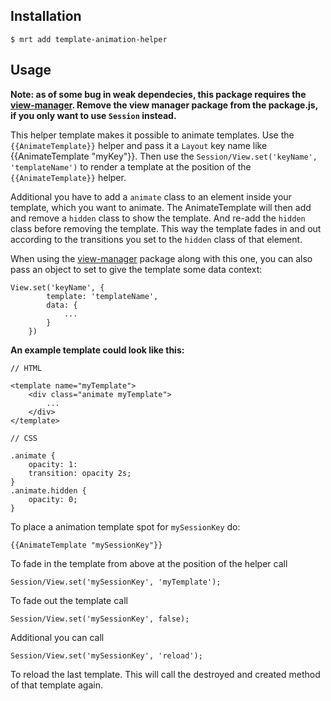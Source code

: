 Installation
-----------

    $ mrt add template-animation-helper

Usage
-----

**Note: as of some bug in weak dependecies, this package requires the [view-manager][1]. Remove the view manager package from the package.js, if you only want to use `Session` instead.**

This helper template makes it possible to animate templates.
Use the `{{AnimateTemplate}}` helper and pass it a `Layout` key name like {{AnimateTemplate "myKey"}}.
Then use the `Session/View.set('keyName', 'templateName')` to render a template at the position of the `{{AnimateTemplate}}` helper.

Additional you have to add a `animate` class to an element inside your template, which you want to animate.
The AnimateTemplate will then add and remove a `hidden` class to show the template.
And re-add the `hidden` class before removing the template.
This way the template fades in and out according to the transitions you set to the `hidden` class of that element.

When using the [view-manager][1] package along with this one, you can also pass an object to set to give the template some data context:

    View.set('keyName', {
            template: 'templateName',
            data: {
                ...
            }
        })

[1]: https://atmosphere.meteor.com/package/view-manager


**An example template could look like this:**

    // HTML

    <template name="myTemplate">
        <div class="animate myTemplate">
            ...
        </div>
    </template>

    // CSS

    .animate {
        opacity: 1:
        transition: opacity 2s;
    }
    .animate.hidden {
        opacity: 0;
    }

To place a animation template spot for `mySessionKey` do:

    {{AnimateTemplate "mySessionKey"}}

To fade in the template from above at the position of the helper call

    Session/View.set('mySessionKey', 'myTemplate');

To fade out the template call

    Session/View.set('mySessionKey', false);

Additional you can call

    Session/View.set('mySessionKey', 'reload');

To reload the last template. This will call the destroyed and created method of that template again.
